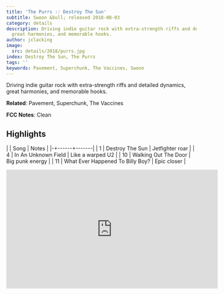```yaml
---
title: 'The Purrs :: Destroy The Sun'
subtitle: Swoon &bull; released 2018-08-03
category: details
description: Driving indie guitar rock with extra-strength riffs and detailed dynamics,
  great harmonies, and memorable hooks.
author: jclacking
image:
  src: details/2018/purrs.jpg
index: Destroy The Sun, The Purrs
tags: ''
keywords: Pavement, Superchunk, The Vaccines, Swoon
---
```

Driving indie guitar rock with extra-strength riffs and detailed dynamics, great harmonies, and memorable hooks.<!--more-->

**Related**: Pavement, Superchunk, The Vaccines

**FCC Notes**: Clean

## Highlights

| | Song | Notes |
|-+------+-------|
| 1 | Destroy The Sun | Jetfighter roar |
| 4 | In An Unknown Field | Like a warped U2 |
| 10 | Walking Out The Door | Big punk energy |
| 11 | What Ever Happened To Billy Boy? | Epic closer |

<div class="tlo-detail-video"><iframe width="560" height="315" src="https://www.youtube.com/embed/ftbWYFbNF00" frameborder="0" allow="autoplay; encrypted-media" allowfullscreen></iframe></div>


